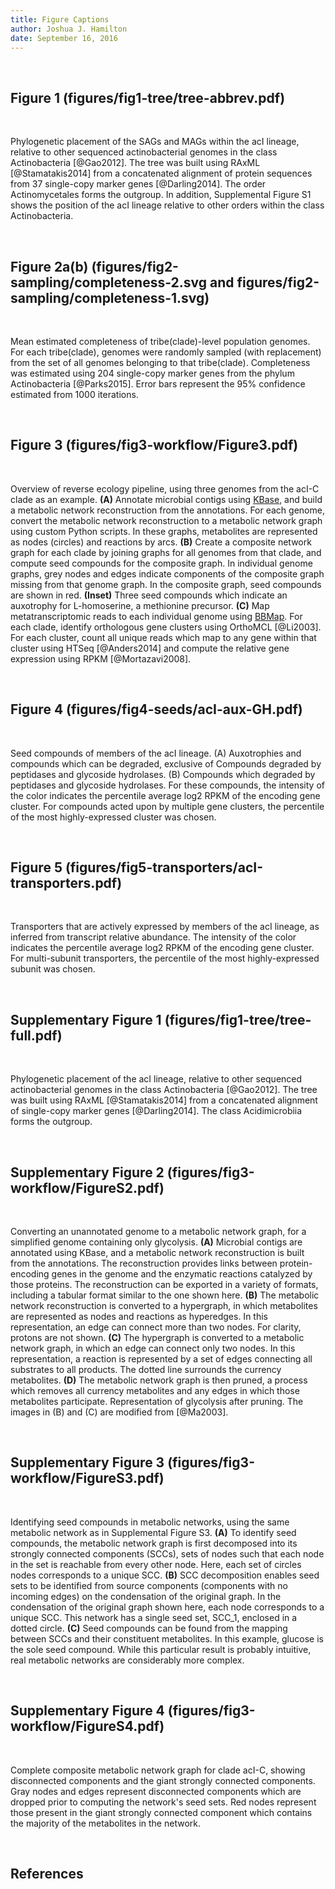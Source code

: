 ```yaml
---
title: Figure Captions
author: Joshua J. Hamilton
date: September 16, 2016
---
```


&nbsp;

## Figure 1 (figures/fig1-tree/tree-abbrev.pdf)

&nbsp;

Phylogenetic placement of the SAGs and MAGs within the acI lineage, relative to other sequenced actinobacterial genomes in the class Actinobacteria [@Gao2012]. The tree was built using RAxML [@Stamatakis2014] from a concatenated alignment of protein sequences from 37 single-copy marker genes [@Darling2014]. The order Actinomycetales forms the outgroup. In addition, Supplemental Figure S1 shows the position of the acI lineage relative to other orders within the class Actinobacteria.

&nbsp;

## Figure 2a(b) (figures/fig2-sampling/completeness-2.svg and figures/fig2-sampling/completeness-1.svg)

&nbsp;

Mean estimated completeness of tribe(clade)-level population genomes. For each tribe(clade), genomes were randomly sampled (with replacement) from the set of all genomes belonging to that tribe(clade). Completeness was estimated using 204 single-copy marker genes from the phylum Actinobacteria [@Parks2015]. Error bars represent the 95% confidence estimated from 1000 iterations.

&nbsp;

## Figure 3 (figures/fig3-workflow/Figure3.pdf)

&nbsp;

Overview of reverse ecology pipeline, using three genomes from the acI-C clade as an example. __(A)__ Annotate microbial contigs using [KBase](http://kbase.us/), and build a metabolic network reconstruction from the annotations. For each genome, convert the metabolic network reconstruction to a metabolic network graph using custom Python scripts. In these graphs, metabolites are represented as nodes (circles) and reactions by arcs. __(B)__ Create a composite network graph for each clade by joining graphs for all genomes from that clade, and compute seed compounds for the composite graph. In individual genome graphs, grey nodes and edges indicate components of the composite graph missing from that genome graph. In the composite graph, seed compounds are shown in red. __(Inset)__ Three seed compounds which indicate an auxotrophy for L-homoserine, a methionine precursor. __(C)__ Map metatranscriptomic reads to each individual genome using [BBMap](https://sourceforge.net/projects/bbmap/). For each clade, identify orthologous gene clusters using OrthoMCL [@Li2003]. For each cluster, count all unique reads which map to any gene within that cluster using HTSeq [@Anders2014] and compute the relative gene expression using RPKM [@Mortazavi2008].

&nbsp;

## Figure 4 (figures/fig4-seeds/acI-aux-GH.pdf)

&nbsp;

Seed compounds of members of the acI lineage. (A) Auxotrophies and compounds which can be degraded, exclusive of Compounds degraded by peptidases and glycoside hydrolases. (B) Compounds which degraded by peptidases and glycoside hydrolases. For these compounds, the intensity of the color indicates the percentile average log2 RPKM of the encoding gene cluster. For compounds acted upon by multiple gene clusters, the percentile of the most highly-expressed cluster was chosen.

&nbsp;

## Figure 5 (figures/fig5-transporters/acI-transporters.pdf)

&nbsp;

Transporters that are actively expressed by members of the acI lineage, as inferred from transcript relative abundance. The intensity of the color indicates the percentile average log2 RPKM of the encoding gene cluster. For multi-subunit transporters, the percentile of the most highly-expressed subunit was chosen.

&nbsp;

## Supplementary Figure 1 (figures/fig1-tree/tree-full.pdf)

&nbsp;

Phylogenetic placement of the acI lineage, relative to other sequenced actinobacterial genomes in the class Actinobacteria [@Gao2012]. The tree was built using RAxML [@Stamatakis2014] from a concatenated alignment of single-copy marker genes [@Darling2014]. The class Acidimicrobiia forms the outgroup.

&nbsp;

## Supplementary Figure 2 (figures/fig3-workflow/FigureS2.pdf)

&nbsp;

Converting an unannotated genome to a metabolic network graph, for a simplified genome containing only glycolysis. __(A)__ Microbial contigs are annotated using KBase, and a metabolic network reconstruction is built from the annotations. The reconstruction provides links between protein-encoding genes in the genome and the enzymatic reactions catalyzed by those proteins. The reconstruction can be exported in a variety of formats, including a tabular format similar to the one shown here. __(B)__ The metabolic network reconstruction is converted to a hypergraph, in which metabolites are represented as nodes and reactions as hyperedges. In this representation, an edge can connect more than two nodes. For clarity, protons are not shown. __(C)__ The hypergraph is converted to a metabolic network graph, in which an edge can connect only two nodes. In this representation, a reaction is represented by a set of edges connecting all substrates to all products. The dotted line surrounds the currency metabolites. __(D)__ The metabolic network graph is then pruned, a process which removes all currency metabolites and any edges in which those metabolites participate. Representation of glycolysis after pruning. The images in (B) and (C) are modified from [@Ma2003].

&nbsp;

## Supplementary Figure 3 (figures/fig3-workflow/FigureS3.pdf)

&nbsp;

Identifying seed compounds in metabolic networks, using the same metabolic network as in Supplemental Figure S3. __(A)__ To identify seed compounds, the metabolic network graph is first decomposed into its strongly connected components (SCCs), sets of nodes such that each node in the set is reachable from every other node. Here, each set of circles nodes corresponds to a unique SCC. __(B)__ SCC decomposition enables seed sets to be identified from source components (components with no incoming edges) on the condensation of the original graph. In the condensation of the original graph shown here, each node corresponds to a unique SCC. This network has a single seed set, SCC_1, enclosed in a dotted circle. __(C)__ Seed compounds can be found from the mapping between SCCs and their constituent metabolites. In this example, glucose is the sole seed compound. While this particular result is probably intuitive, real metabolic networks are considerably more complex.

&nbsp;

## Supplementary Figure 4 (figures/fig3-workflow/FigureS4.pdf)

&nbsp;

Complete composite metabolic network graph for clade acI-C, showing disconnected components and the giant strongly connected components. Gray nodes and edges represent disconnected components which are dropped prior to computing the network's seed sets. Red nodes represent those present in the giant strongly connected component which contains the majority of the metabolites in the network.

&nbsp;

## References

&nbsp;
